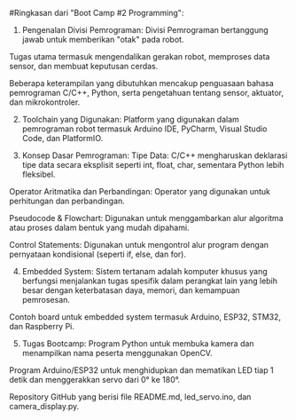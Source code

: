 #Ringkasan dari "Boot Camp #2 Programming":
1. Pengenalan Divisi Pemrograman:
Divisi Pemrograman bertanggung jawab untuk memberikan "otak" pada robot.

Tugas utama termasuk mengendalikan gerakan robot, memproses data sensor, dan membuat keputusan cerdas.

Beberapa keterampilan yang dibutuhkan mencakup penguasaan bahasa pemrograman C/C++, Python, serta pengetahuan tentang sensor, aktuator, dan mikrokontroler.

2. Toolchain yang Digunakan:
Platform yang digunakan dalam pemrograman robot termasuk Arduino IDE, PyCharm, Visual Studio Code, dan PlatformIO.

3. Konsep Dasar Pemrograman:
Tipe Data: C/C++ mengharuskan deklarasi tipe data secara eksplisit seperti int, float, char, sementara Python lebih fleksibel.

Operator Aritmatika dan Perbandingan: Operator yang digunakan untuk perhitungan dan perbandingan.

Pseudocode & Flowchart: Digunakan untuk menggambarkan alur algoritma atau proses dalam bentuk yang mudah dipahami.

Control Statements: Digunakan untuk mengontrol alur program dengan pernyataan kondisional (seperti if, else, dan for).

4. Embedded System:
Sistem tertanam adalah komputer khusus yang berfungsi menjalankan tugas spesifik dalam perangkat lain yang lebih besar dengan keterbatasan daya, memori, dan kemampuan pemrosesan.

Contoh board untuk embedded system termasuk Arduino, ESP32, STM32, dan Raspberry Pi.

5. Tugas Bootcamp:
Program Python untuk membuka kamera dan menampilkan nama peserta menggunakan OpenCV.

Program Arduino/ESP32 untuk menghidupkan dan mematikan LED tiap 1 detik dan menggerakkan servo dari 0° ke 180°.

Repository GitHub yang berisi file README.md, led_servo.ino, dan camera_display.py.
